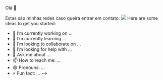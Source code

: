 Olá 👋

Estas são minhas redes caso queira entrar em contato:
<img src="https://img.shields.io/badge/Telegram-2CA5E0?style=for-the-badge&logo=telegram&logoColor=white" />
Here are some ideas to get you started:

- 🔭 I’m currently working on ...
- 🌱 I’m currently learning ...
- 👯 I’m looking to collaborate on ...
- 🤔 I’m looking for help with ...
- 💬 Ask me about ...
- 📫 How to reach me: ...
- 😄 Pronouns: ...
- ⚡ Fun fact: ...
-->
